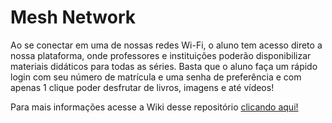 

# Mesh Network

Ao se conectar em uma de nossas redes Wi-Fi, o aluno tem acesso direto a nossa plataforma, onde professores e instituições poderão disponibilizar materiais didáticos para todas as séries. Basta que o aluno faça um rápido login com seu número de matrícula e uma senha de preferência e com apenas 1 clique poder desfrutar de livros, imagens e até vídeos!

Para mais informações acesse a Wiki desse repositório [clicando aqui!](https://github.com/davicoscarelli/educalis/wiki/Plataforma)

